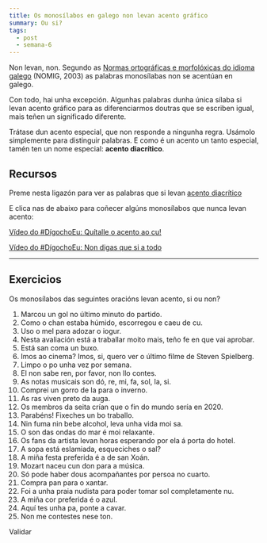 ```yaml
---
title: Os monosílabos en galego non levan acento gráfico
summary: Ou si?
tags:
  - post
  - semana-6
---
```

Non levan, non. Segundo as [Normas ortográficas e morfolóxicas do idioma galego](https://gl.wikipedia.org/wiki/Normas_ortogr%C3%A1ficas_e_morfol%C3%B3xicas_do_idioma_galego) (NOMIG, 2003) as palabras monosílabas non se acentúan en galego.

Con todo, hai unha excepción. Algunhas palabras dunha única sílaba si levan acento gráfico para as diferenciarmos doutras que se escriben igual, mais teñen un significado diferente. 

Trátase dun acento especial, que non responde a ningunha regra. Usámolo simplemente para distinguir palabras. E como é un acento un tanto especial, tamén ten un nome especial: **acento diacrítico**. 

## Recursos

Preme nesta ligazón para ver as palabras que si levan [acento diacrítico](https://laurarubio.net/posts/o-acento-diacritico/)

E clica nas de abaixo para coñecer algúns monosílabos que nunca levan acento:[](https://www.youtube.com/watch?v=VtBV9-5gkVM)

[Vídeo do #DígochoEu: Quítalle o acento ao cu!](https://www.youtube.com/watch?v=VtBV9-5gkVM)

[Vídeo do #DígochoEu: Non digas que si a todo](https://www.youtube.com/watch?v=UzkerarcTXU)

- - -

## Exercicios

Os monosílabos das seguintes oracións levan acento, si ou non?

1. Marcou un <e-answer options="gol,gól">gol</e-answer> no último minuto do partido.
2. Como o chan estaba húmido, escorregou e caeu de <e-answer options="cu,cú">cu</e-answer>.
3. Uso o mel para adozar o iogur.
4. Nesta avaliación está a traballar moito mais, teño fe en que vai aprobar.
5. Está san coma un buxo.
6. Imos ao cinema? Imos, si, quero ver o último filme de Steven Spielberg.
7. Limpo o po unha vez por semana.
8. El non sabe ren, por favor, non llo contes. 
9. As notas musicais son dó, re, mi, fa, sol, la, si.
10. Comprei un gorro de la para o inverno.
11. As ras viven preto da auga.
12. Os membros da seita crían que o fin do mundo sería en 2020.
13. Parabéns! Fixeches un bo traballo.
14. Nin fuma nin bebe alcohol, leva unha vida moi sa.
15. O son das ondas do mar é moi relaxante.
16. Os fans da artista levan horas esperando por ela á porta do hotel.
17. A sopa está eslamiada, esqueciches o sal?
18. A miña festa preferida é a de san Xoán.
19. Mozart naceu cun don para a música.
20. Só pode haber dous acompañantes por persoa no cuarto.
21. Compra pan para o xantar.
22. Foi a unha praia nudista para poder tomar sol completamente nu.
23. A miña cor preferida é o azul.
24. Aquí tes unha pa, ponte a cavar.
25. Non me contestes nese ton.

<e-validate>Validar</e-validate>

